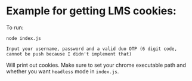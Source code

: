 # Example for getting LMS cookies:

To run:

```
node index.js

Input your username, password and a valid duo OTP (6 digit code, cannot be push because I didn't implement that)
```

Will print out cookies. Make sure to set your chrome executable path and whether you want `headless` mode in `index.js`.